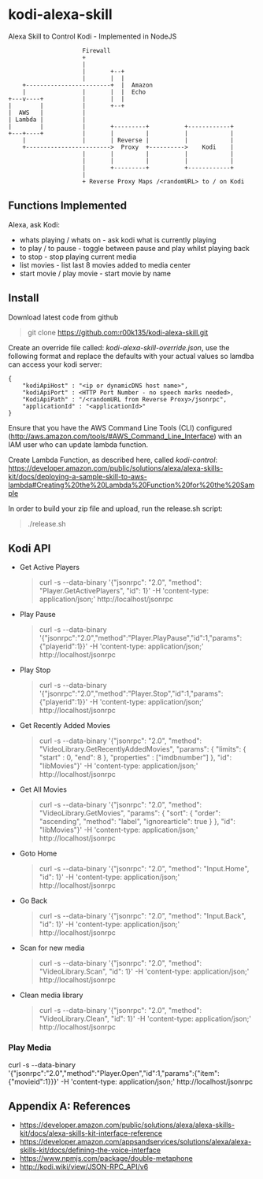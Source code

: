 # kodi-alexa-skill
Alexa Skill to Control Kodi - Implemented in NodeJS

```
                     Firewall
                     +
                     |
                     |       +--+
                     |       |  |
    +------------------------+  |  Amazon
    |                |       |  |  Echo
+---v----+           |       |  |
|        |           |       +--+
|  AWS   |           |
| Lambda |           |
|        |           |       +---------+          +------------+
+---+----+           |       |         |          |            |
    |                |       | Reverse |          |            |
    +------------------------>  Proxy  +---------->    Kodi    |
                     |       |         |          |            |
                     |       |         |          |            |
                     |       +---------+          +------------+
                     |
                     + Reverse Proxy Maps /<randomURL> to / on Kodi

```


## Functions Implemented

Alexa, ask Kodi:

* whats playing / whats on - ask kodi what is currently playing
* to play / to pause - toggle between pause and play whilst playing back
* to stop - stop playing current media
* list movies - list last 8 movies added to media center
* start movie / play movie - start movie by name

## Install
Download latest code from github
> git clone https://github.com:r00k135/kodi-alexa-skill.git

Create an override file called: *kodi-alexa-skill-override.json*, use the following format and replace the defaults with your actual values so lamdba can access your kodi server:
```
{
	"kodiApiHost" : "<ip or dynamicDNS host name>",
	"kodiApiPort" : <HTTP Port Number - no speech marks needed>,
	"KodiApiPath" : "/<randomURL from Reverse Proxy>/jsonrpc",
	"applicationId" : "<applicationId>"
}
```

Ensure that you have the AWS Command Line Tools (CLI) configured (http://aws.amazon.com/tools/#AWS_Command_Line_Interface) with an IAM user who can update lambda function.

Create Lambda Function, as described here, called *kodi-control*: https://developer.amazon.com/public/solutions/alexa/alexa-skills-kit/docs/deploying-a-sample-skill-to-aws-lambda#Creating%20the%20Lambda%20Function%20for%20the%20Sample

In order to build your zip file and upload, run the release.sh script:
> ./release.sh

## Kodi API
* Get Active Players
  > curl -s --data-binary '{"jsonrpc": "2.0", "method": "Player.GetActivePlayers", "id": 1}' -H 'content-type: application/json;' http://localhost/jsonrpc

* Play Pause
  > curl -s --data-binary '{"jsonrpc":"2.0","method":"Player.PlayPause","id":1,"params":{"playerid":1}}' -H 'content-type: application/json;' http://localhost/jsonrpc

* Play Stop
  > curl -s --data-binary '{"jsonrpc":"2.0","method":"Player.Stop","id":1,"params":{"playerid":1}}' -H 'content-type: application/json;' http://localhost/jsonrpc

* Get Recently Added Movies
  > curl -s --data-binary '{"jsonrpc": "2.0", "method": "VideoLibrary.GetRecentlyAddedMovies", "params": { "limits": { "start" : 0, "end": 8 }, "properties" : ["imdbnumber"] }, "id": "libMovies"}' -H 'content-type: application/json;' http://localhost/jsonrpc

* Get All Movies
  > curl -s --data-binary '{"jsonrpc": "2.0", "method": "VideoLibrary.GetMovies", "params": { "sort": { "order": "ascending", "method": "label", "ignorearticle": true } }, "id": "libMovies"}' -H 'content-type: application/json;' http://localhost/jsonrpc

* Goto Home
  > curl -s --data-binary '{"jsonrpc": "2.0", "method": "Input.Home", "id": 1}' -H 'content-type: application/json;' http://localhost/jsonrpc

* Go Back
  > curl -s --data-binary '{"jsonrpc": "2.0", "method": "Input.Back", "id": 1}' -H 'content-type: application/json;' http://localhost/jsonrpc

* Scan for new media
  > curl -s --data-binary '{"jsonrpc": "2.0", "method": "VideoLibrary.Scan", "id": 1}' -H 'content-type: application/json;' http://localhost/jsonrpc

* Clean media library
  > curl -s --data-binary '{"jsonrpc": "2.0", "method": "VideoLibrary.Clean", "id": 1}' -H 'content-type: application/json;' http://localhost/jsonrpc

### Play Media
curl -s --data-binary '{"jsonrpc":"2.0","method":"Player.Open","id":1,"params":{"item":{"movieid":1}}}' -H 'content-type: application/json;' http://localhost/jsonrpc

## Appendix A: References

* https://developer.amazon.com/public/solutions/alexa/alexa-skills-kit/docs/alexa-skills-kit-interface-reference
* https://developer.amazon.com/appsandservices/solutions/alexa/alexa-skills-kit/docs/defining-the-voice-interface
* https://www.npmjs.com/package/double-metaphone
* http://kodi.wiki/view/JSON-RPC_API/v6
